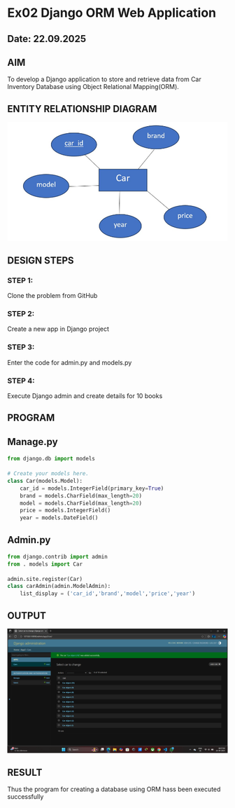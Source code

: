# Ex02 Django ORM Web Application
## Date: 22.09.2025

## AIM
To develop a Django application to store and retrieve data from Car Inventory Database using Object Relational Mapping(ORM).

## ENTITY RELATIONSHIP DIAGRAM

![alt text](<WhatsApp Image 2025-09-13 at 11.18.52_5d24c06f.jpg>)

## DESIGN STEPS

### STEP 1:
Clone the problem from GitHub

### STEP 2:
Create a new app in Django project

### STEP 3:
Enter the code for admin.py and models.py

### STEP 4:
Execute Django admin and create details for 10 books

## PROGRAM
## Manage.py
```python
from django.db import models

# Create your models here.
class Car(models.Model):
    car_id = models.IntegerField(primary_key=True)
    brand = models.CharField(max_length=20)
    model = models.CharField(max_length=20)
    price = models.IntegerField()
    year = models.DateField()
```

## Admin.py

```python
from django.contrib import admin
from . models import Car

admin.site.register(Car)
class carAdmin(admin.ModelAdmin):
    list_display = ('car_id','brand','model','price','year')

```


## OUTPUT

![alt text](<Screenshot 2025-09-22 085715.png>)


## RESULT
Thus the program for creating a database using ORM hass been executed successfully
